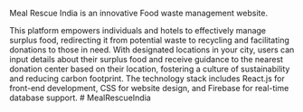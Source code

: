 Meal Rescue India is an innovative Food waste management website.

This platform empowers individuals and hotels to effectively manage surplus food, redirecting it from potential waste to recycling and facilitating donations to those in need. With designated locations in your city, users can input details about their surplus food and receive guidance to the nearest donation center based on their location, fostering a culture of sustainability and reducing carbon footprint. The technology stack includes React.js for front-end development, CSS for website design, and Firebase for real-time database support.
#   M e a l R e s c u e I n d i a  
 